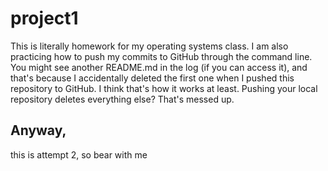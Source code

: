 # project1

This is literally homework for my operating systems class.
I am also practicing how to push my commits to GitHub through the command line.
You might see another README.md in the log (if you can access it), and that's because I accidentally deleted the first one when I pushed this repository to GitHub.
I think that's how it works at least. Pushing your local repository deletes everything else? That's messed up.

## Anyway,
this is attempt 2, so bear with me
